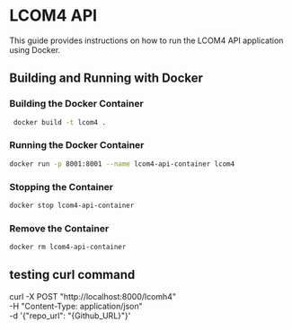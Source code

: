 # LCOM4 API

This guide provides instructions on how to run the LCOM4 API application using Docker.


## Building and Running with Docker

### Building the Docker Container
 ```bash
  docker build -t lcom4 .
 ```
 
 ### Running the Docker Container
 ```bash
 docker run -p 8001:8001 --name lcom4-api-container lcom4
 ```

### Stopping the Container
```bash
docker stop lcom4-api-container
```
### Remove the Container
```bash
docker rm lcom4-api-container
```

## testing curl command 
curl -X POST "http://localhost:8000/lcomh4" \
     -H "Content-Type: application/json" \
     -d '{"repo_url": "{Github_URL}"}'


